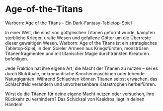 # Age-of-the-Titans

Warborn: Age of the Titans – Ein Dark-Fantasy-Tabletop-Spiel

In einer Welt, die einst von gottgleichen Titanen geformt wurde, kämpfen sterbliche Krieger, uralte Wesen und gefallene Götter um die Überreste dieser gewaltigen Wesen. Warborn: Age of the Titans ist ein strategisches Tabletop-Spiel, in dem Spieler Armeen aus Kriegsfürsten, monströsen Titanenfragmenten und mit titanischer Magie durchtränkten Kreaturen befehligen.

Jede Fraktion hat ihre eigene Art, die Macht der Titanen zu nutzen – sei es durch Blutrituale, nekromantische Knochenmaschinen oder lebende Naturgiganten. Während Schlachten können Titanen selbst erwachen, das Schlachtfeld verändern und unvorhersehbare Katastrophen herbeiführen.

Wirst du die Titanen für deine eigene Macht nutzen oder versuchen, ihre Rückkehr zu verhindern? Das Schicksal von Kaeldros liegt in deinen Händen!

